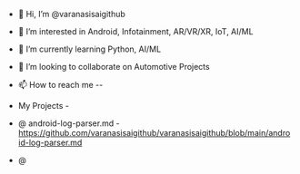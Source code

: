 - 👋 Hi, I’m @varanasisaigithub
- 👀 I’m interested in Android, Infotainment, AR/VR/XR, IoT, AI/ML
- 🌱 I’m currently learning Python, AI/ML
- 💞️ I’m looking to collaborate on Automotive Projects
- 📫 How to reach me -- 


- My Projects - 
- @ android-log-parser.md - https://github.com/varanasisaigithub/varanasisaigithub/blob/main/android-log-parser.md 
- @ 

<!---
varanasisaigithub/varanasisaigithub is a ✨ special ✨ repository because its `README.md` (this file) appears on your GitHub profile.
You can click the Preview link to take a look at your changes.
--->

